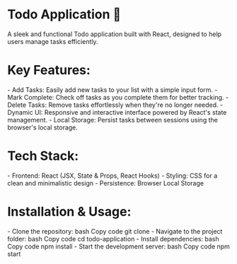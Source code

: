 <h1>Todo Application 📝</h1>
A sleek and functional Todo application built with React, designed to help users manage tasks efficiently.

<h1>Key Features:</h1>
- Add Tasks: Easily add new tasks to your list with a simple input form.
- Mark Complete: Check off tasks as you complete them for better tracking.
- Delete Tasks: Remove tasks effortlessly when they're no longer needed.
- Dynamic UI: Responsive and interactive interface powered by React's state management.
- Local Storage: Persist tasks between sessions using the browser's local storage.

<h1>Tech Stack:</h1>
- Frontend: React (JSX, State & Props, React Hooks)
- Styling: CSS for a clean and minimalistic design
- Persistence: Browser Local Storage

<h1>Installation & Usage:</h1>
- Clone the repository:
bash
Copy code
git clone <repository-link>  
- Navigate to the project folder:
bash
Copy code
cd todo-application  
- Install dependencies:
bash
Copy code
npm install  
- Start the development server:
bash
Copy code
npm start  
